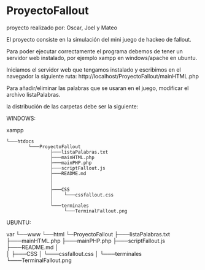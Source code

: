 # ProyectoFallout

proyecto realizado por: Oscar, Joel y Mateo

El proyecto consiste en la simulación del mini juego de hackeo de fallout.

Para poder ejecutar correctamente el programa debemos de tener un servidor web instalado, por ejemplo xampp en windows/apache en ubuntu.

Iniciamos el servidor web que tengamos instalado y escribimos en el navegador la siguiente ruta: http://localhost/ProyectoFallout/mainHTML.php

Para añadir/eliminar las palabras que se usaran en el juego, modificar el archivo listaPalabras.

la distribución de las carpetas debe ser la siguiente:

WINDOWS:

  xampp 

	└───htdocs
			└───ProyectoFallout
					├───listaPalabras.txt
					├───mainHTML.php
					├───mainPHP.php
					├───scriptFallout.js
					├───README.md
					│   
					│
					├───CSS
					│    └───cssfallout.css
					│
					└───terminales
					     └───TerminalFallout.png


UBUNTU:

var
 └──www
 	  └──html
 	   	   └─ProyectoFallout
				├───listaPalabras.txt
				├───mainHTML.php
				├───mainPHP.php
				├───scriptFallout.js
				├───README.md
				│   
				│
				├───CSS
				│    └───cssfallout.css
				│
				└───terminales
				     └───TerminalFallout.png


